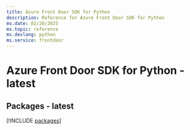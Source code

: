 ```yaml
---
title: Azure Front Door SDK for Python
description: Reference for Azure Front Door SDK for Python
ms.date: 02/20/2025
ms.topic: reference
ms.devlang: python
ms.service: frontdoor
---
```

# Azure Front Door SDK for Python - latest
## Packages - latest
[!INCLUDE [packages](front-door-index.md)]